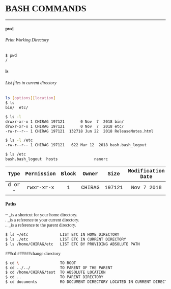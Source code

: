 <font face="Trebuchet MS">

# BASH COMMANDS  
***


#### pwd
###### Print Working Directory
```bash
$ pwd
/
```

#### ls
###### List files in current directory

```bash
ls [options][location]
$ ls
bin/  etc/

$ ls -l
drwxr-xr-x 1 CHIRAG 197121       0 Nov  7  2018 bin/
drwxr-xr-x 1 CHIRAG 197121       0 Nov  7  2018 etc/
-rw-r--r-- 1 CHIRAG 197121  132718 Jun 22  2018 ReleaseNotes.html

$ ls -l /etc
-rw-r--r-- 1 CHIRAG 197121   622 Mar 12  2018 bash.bash_logout

$ ls /etc
bash.bash_logout  hosts                nanorc  
```
<font face="Courier New">

|Type|Permission|Block|Owner|Size|Modification Date|Name|
|:---:|:---:|:---:|:---:|:---:|:---:|:---:|
|d or -|rwxr-xr-x|1|CHIRAG|197121|Nov 7 2018| bin/
</font>

#### Paths
~  _is a shortcut for your home directory.  
*.* _is a reference to your current directory.  
*..* _is a reference to the parent directory.  

```bash
$ ls ~/etc              LIST ETC IN HOME DIRECTORY
$ ls ./etc              LIST ETC IN CURRENT DIRECTORY
$ ls /home/CHIRAG/etc   LIST ETC BY PROVIDING ABSOLUTE PATH
```

###cd
######change directory
```bash
$ cd \                  TO ROOT
$ cd ../../             TO PARENT OF THE PARENT
$ cd /home/CHIRAG/test  TO ABSOLUTE LOCATION
$ cd ..                 TO PARENT DIRECTORY
$ cd documents          RO DOCUMENT DIRECTORY LOCATED IN CURRENT DIRECTORY
```



